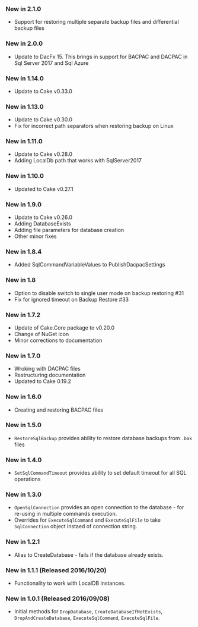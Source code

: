 ### New in 2.1.0
* Support for restoring multiple separate backup files and differential backup files

### New in 2.0.0
* Update to DacFx 15. This brings in support for BACPAC and DACPAC in Sql Server 2017 and Sql Azure

### New in 1.14.0
* Update to Cake v0.33.0

### New in 1.13.0
* Update to Cake v0.30.0
* Fix for incorrect path separators when restoring backup on Linux

### New in 1.11.0
* Update to Cake v0.28.0
* Adding LocalDb path that works with SqlServer2017

### New in 1.10.0
* Updated to Cake v0.27.1

### New in 1.9.0
* Update to Cake v0.26.0
* Adding DatabaseExists
* Adding file parameters for database creation
* Other minor fixes

### New in 1.8.4
* Added SqlCommandVariableValues to PublishDacpacSettings

### New in 1.8
* Option to disable switch to single user mode on backup restoring #31
* Fix for ignored timeout on Backup Restore #33

### New in 1.7.2
* Update of Cake.Core package to v0.20.0
* Change of NuGet icon
* Minor corrections to documentation

### New in 1.7.0
* Wroking with DACPAC files
* Restructuring documentation
* Updated to Cake 0.19.2

### New in 1.6.0
* Creating and restoring BACPAC files

### New in 1.5.0
* `RestoreSqlBackup` provides ability to restore database backups from `.bak` files

### New in 1.4.0
* `SetSqlCommandTimeout` provides ability to set default timeout for all SQL operations


### New in 1.3.0 
* `OpenSqlConnection` provides an open connection to the database - for re-using in multiple commands execution.
* Overrides for `ExecuteSqlCommand` and `ExecuteSqlFile` to take `SqlConnection` object instaed of connection string.

### New in 1.2.1
* Alias to CreateDatabase - fails if the database already exists.

### New in 1.1.1 (Released 2016/10/20)
* Functionality to work with LocalDB instances.

### New in 1.0.1 (Released 2016/09/08)
* Initial methods for `DropDatabase`, `CreateDatabaseIfNotExists`, `DropAndCreateDatabase`, `ExecuteSqlCommand`, `ExecuteSqlFile`.

